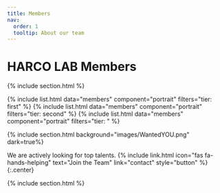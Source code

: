 ```yaml
---
title: Members
nav:
  order: 1
  tooltip: About our team
---
```



# <i class="fas fa-search"></i>HARCO LAB Members



{% include section.html %}

{%
  include list.html
  data="members"
  component="portrait"
  filters="tier: first" 
%}
{%
  include list.html
  data="members"
  component="portrait"
  filters="tier: second" 
%}
{%
  include list.html
  data="members"
  component="portrait"
  filters="tier: " 
%}



{% include section.html background="images/WantedYOU.png" dark=true%}

We are actively looking for top talents.
{%
  include link.html
  icon="fas fa-hands-helping"
  text="Join the Team"
  link="contact"
  style="button"
%}
{:.center}

{% include section.html %}

